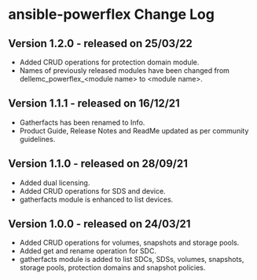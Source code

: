 # ansible-powerflex Change Log

## Version 1.2.0 - released on 25/03/22
- Added CRUD operations for protection domain module.
- Names of previously released modules have been changed from dellemc_powerflex_\<module name> to \<module name>.

## Version 1.1.1 - released on 16/12/21
- Gatherfacts has been renamed to Info.
- Product Guide, Release Notes and ReadMe updated as per community guidelines.

## Version 1.1.0 - released on 28/09/21
- Added dual licensing.
- Added CRUD operations for SDS and device.
- gatherfacts module is enhanced to list devices.

## Version 1.0.0 - released on 24/03/21
- Added CRUD operations for volumes, snapshots and storage pools.
- Added get and rename operation for SDC.
- gatherfacts module is added to list SDCs, SDSs, volumes, snapshots, storage pools, protection domains and snapshot policies.